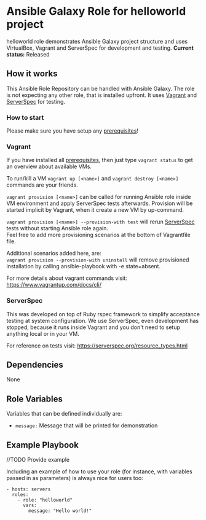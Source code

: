 Ansible Galaxy Role for helloworld project
=========

helloworld role demonstrates Ansible Galaxy project structure and uses VirtualBox, Vagrant and ServerSpec for development and testing.
**Current status:** Released

## How it works

This Ansible Role Repository can be handled with Ansible Galaxy.
The role is not expecting any other role, that is installed upfront.
It uses [Vagrant](#vagrant) and [ServerSpec](#serverspec) for testing.

### How to start

Please make sure you have setup any [prerequisites](README_SETUP.md)!

### Vagrant

If you have installed all [prerequisites](README_SETUP.md), then just type `vagrant status` to get an overview about available VMs.

To run/kill a VM `vagrant up [<name>]` and `vagrant destroy [<name>]` commands are your friends.

`vagrant provision [<name>]` can be called for running Ansible role inside VM environment and apply ServerSpec tests afterwards. Provision will be started implicit by Vagrant, when it create a new VM by up-command.

`vagrant provision [<name>] --provision-with test` will rerun [ServerSpec](#serverspec) tests without starting Ansible role again.\
Feel free to add more provisioning scenarios at the bottom of Vagrantfile file.

Additional scenarios added here, are:\
`vagrant provision --provision-with uninstall` will remove provisioned installation by calling ansible-playbook with -e state=absent.

For more details about vagrant commands visit: https://www.vagrantup.com/docs/cli/

### ServerSpec

This was developed on top of Ruby rspec framework to simplify acceptance testing at system configuration.
We use ServerSpec, even development has stopped, because it runs inside Vagrant and you don't need to setup anything local or in your VM.

For reference on tests visit: https://serverspec.org/resource_types.html

## Dependencies

None

## Role Variables

Variables that can be defined individually are:
* `message:` Message that will be printed for demonstration

## Example Playbook

//TODO Provide example

Including an example of how to use your role (for instance, with variables passed in as parameters) is always nice for users too:
```
- hosts: servers
  roles:
    - role: "helloworld"
      vars:
        message: "Hello world!"
```
